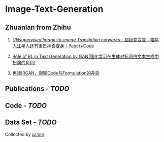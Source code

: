 # Image-Text-Generation

## Zhuanlan from Zhihu

1. [*UNsupervised Image-to-image Translation networks* - 超级变变变：喵星人汪星人还有街景神奇变身｜Paper+Code](https://zhuanlan.zhihu.com/p/29898836)

2. [Role of RL in Text Generation by GAN(强化学习在生成对抗网络文本生成中扮演的角色)](https://zhuanlan.zhihu.com/p/29168803)

3. [再读IRGAN，聊聊Code与Formulation的差异](https://zhuanlan.zhihu.com/p/29860542)

## Publications - *TODO*

## Code - *TODO*

## Data Set - *TODO*

Collected by [*szrlee*](https://github.com/szrlee)
